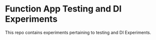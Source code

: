 Function App Testing and DI Experiments
=======================================

This repo contains experiments pertaining to testing and DI Experiments.